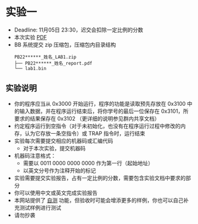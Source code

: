 # 实验一

- Deadline: 11月05日 23:30，迟交会扣除一定比例的分数
- 本次实验 [PDF](/pdf/lab1.pdf)
- BB 系统提交 zip 压缩包，压缩包内目录结构
  ```
  PB22******_姓名_LAB1.zip
  ├── PB22******_姓名_report.pdf
  └── lab1.bin
  ```

## 实验说明

- 你的程序应当从 0x3000 开始运行，程序的功能是读取预先存放在 0x3100 中的输入数据，并在程序运行结束后，将你学号的最后一位保存在 0x3101，所要求的结果保存在 0x3102 （更详细的说明参见群内共享文档）
- 约定程序运行到空指令（对于未初始化，也没有在程序运行过程中修改的内存，认为它存放一条空指令）或 TRAP 指令时，运行结束
- 实验每次需要提交相应的机器码或汇编代码
  - 对于本次实验，提交机器码
- 机器码注意格式：
  - 需要以 0011 0000 0000 0000 作为第一行（起始地址）
  - 以英文分号作为注释开始的标记
- 实验需要提交实验报告，占有一定比例的分数，需要包含实验文档中要求的部分
- 你可以使用中文或英文完成实验报告
- 本网站提供了 [自测](/judge) 功能，但验收时可能会增添更多的样例，你也可以自己补充测试样例进行测试
- 请勿抄袭
